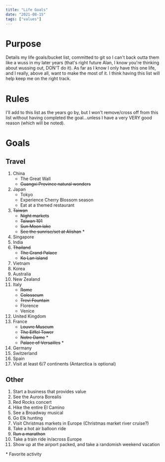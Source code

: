 ```yaml
---
title: "Life Goals"
date: "2021-08-15"
tags: ["values"]
---
```


# Purpose

Details my life goals/bucket list, committed to git so I can't back outta them
like a wuss in my later years (that's right future Alan, I know you're thinking
about wussing out, DON'T do it). As far as I know I only have this one life, and
I really, above all, want to make the most of it. I think having this list will
help keep me on the right track.

# Rules

I'll add to this list as the years go by, but I won't remove/cross off from this
list without having completed the goal...unless I have a very VERY good reason
(which will be noted).

# Goals

## Travel

1. China
   - The Great Wall
   - ~~Guangxi Province natural wonders~~
1. Japan
   - Tokyo
   - Experience Cherry Blossom season
   - Eat at a themed restaurant
1. ~~Taiwan~~
   - ~~Night markets~~
   - ~~Taiwan 101~~
   - ~~Sun Moon lake~~
   - ~~See the sunrise/set at Alishan~~ \*
1. Singapore
1. India
1. ~~Thailand~~
   - ~~The Grand Palace~~
   - ~~Ko Lan island~~
1. Vietnam
1. Korea
1. Australia
1. New Zealand
1. Italy
   - ~~Rome~~
   - ~~Colosseum~~
   - ~~Trevi Fountain~~
   - Florence
   - Venice
1. United Kingdom
1. France
   - ~~Louvre Museum~~
   - ~~The Eiffel Tower~~
   - ~~Notre Dame~~ \*
   - ~~Palace of Versailles~~ \*
1. Germany
1. Switzerland
1. Spain
1. Visit at least 6/7 continents (Antarctica is optional)

## Other

1. Start a business that provides value
1. See the Aurora Borealis
1. Red Rocks concert
1. Hike the entire El Camino
1. See a Broadway musical
1. Go Elk hunting
1. Visit Christmas markets in Europe (Christmas market river cruise?)
1. Take a hot air balloon ride
1. ~~Run a marathon~~
1. Take a train ride in/across Europe
1. Show up at the airport packed, and take a randomish weekend vacation

\* Favorite activity

